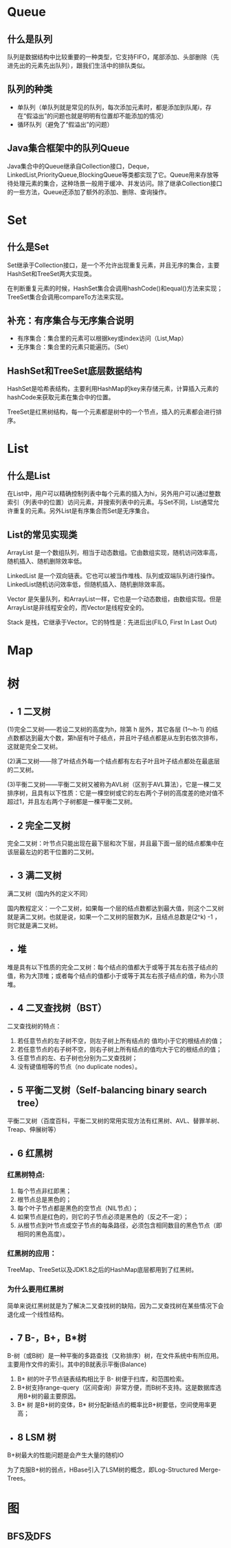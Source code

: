 # Queue
## 什么是队列
队列是数据结构中比较重要的一种类型，它支持FIFO，尾部添加、头部删除（先进先出的元素先出队列），跟我们生活中的排队类似。
          
## 队列的种类
- 单队列（单队列就是常见的队列，每次添加元素时，都是添加到队尾i，存在“假溢出”的问题也就是明明有位置却不能添加的情况）
- 循环队列（避免了“假溢出”的问题）
           
## Java集合框架中的队列Queue
Java集合中的Queue继承自Collection接口，Deque，LinkedList,PriorityQueue,BlockingQueue等类都实现了它。Queue用来存放等待处理元素的集合，这种场景一般用于缓冲、并发访问。除了继承Collection接口的一些方法，Queue还添加了额外的添加、删除、查询操作。
            
# Set
## 什么是Set
Set继承于Collection接口，是一个不允许出现重复元素，并且无序的集合，主要HashSet和TreeSet两大实现类。
          
在判断重复元素的时候，HashSet集合会调用hashCode()和equal()方法来实现；TreeSet集合会调用compareTo方法来实现。
          
## 补充：有序集合与无序集合说明
- 有序集合：集合里的元素可以根据key或index访问（List,Map）
- 无序集合：集合里的元素只能遍历。（Set）
         
## HashSet和TreeSet底层数据结构
HashSet是哈希表结构，主要利用HashMap的key来存储元素，计算插入元素的hashCode来获取元素在集合中的位置。
            
TreeSet是红黑树结构，每一个元素都是树中的一个节点，插入的元素都会进行排序。
                
# List
## 什么是List
在List中，用户可以精确控制列表中每个元素的插入为hi，另外用户可以通过整数索引（列表中的位置）访问元素，并搜索列表中的元素。与Set不同，List通常允许重复的元素。另外List是有序集合而Set是无序集合。
          
## List的常见实现类
ArrayList 是一个数组队列，相当于动态数组。它由数组实现，随机访问效率高，随机插入、随机删除效率低。
      
LinkedList 是一个双向链表。它也可以被当作堆栈、队列或双端队列进行操作。LinkedList随机访问效率低，但随机插入、随机删除效率高。
     
Vector 是矢量队列，和ArrayList一样，它也是一个动态数组，由数组实现。但是ArrayList是非线程安全的，而Vector是线程安全的。
    
Stack 是栈，它继承于Vector。它的特性是：先进后出(FILO, First In Last Out)
          
# Map
# 树
- ## 1 二叉树
             
(1)完全二叉树——若设二叉树的高度为h，除第 h 层外，其它各层 (1～h-1) 的结点数都达到最大个数，第h层有叶子结点，并且叶子结点都是从左到右依次排布，这就是完全二叉树。
       
(2)满二叉树——除了叶结点外每一个结点都有左右子叶且叶子结点都处在最底层的二叉树。
       
(3)平衡二叉树——平衡二叉树又被称为AVL树（区别于AVL算法），它是一棵二叉排序树，且具有以下性质：它是一棵空树或它的左右两个子树的高度差的绝对值不超过1，并且左右两个子树都是一棵平衡二叉树。
         
- ## 2 完全二叉树
          
完全二叉树：叶节点只能出现在最下层和次下层，并且最下面一层的结点都集中在该层最左边的若干位置的二叉树。
       
- ## 3 满二叉树
     
满二叉树（国内外的定义不同）
                 
国内教程定义：一个二叉树，如果每一个层的结点数都达到最大值，则这个二叉树就是满二叉树。也就是说，如果一个二叉树的层数为K，且结点总数是(2^k) -1 ，则它就是满二叉树。
              
- ## 堆
堆是具有以下性质的完全二叉树：每个结点的值都大于或等于其左右孩子结点的值，称为大顶堆；或者每个结点的值都小于或等于其左右孩子结点的值，称为小顶堆。
           
- ## 4 二叉查找树（BST）
            
二叉查找树的特点：
                  
1. 若任意节点的左子树不空，则左子树上所有结点的 值均小于它的根结点的值；
2. 若任意节点的右子树不空，则右子树上所有结点的值均大于它的根结点的值；
3. 任意节点的左、右子树也分别为二叉查找树；
4. 没有键值相等的节点（no duplicate nodes）。

              
- ## 5 平衡二叉树（Self-balancing binary search tree）
平衡二叉树（百度百科，平衡二叉树的常用实现方法有红黑树、AVL、替罪羊树、Treap、伸展树等）
             
- ## 6 红黑树
### 红黑树特点:                  
1. 每个节点非红即黑；
2. 根节点总是黑色的；
3. 每个叶子节点都是黑色的空节点（NIL节点）；
4. 如果节点是红色的，则它的子节点必须是黑色的（反之不一定）；
5. 从根节点到叶节点或空子节点的每条路径，必须包含相同数目的黑色节点（即相同的黑色高度）。
            
### 红黑树的应用：

TreeMap、TreeSet以及JDK1.8之后的HashMap底层都用到了红黑树。

### 为什么要用红黑树

简单来说红黑树就是为了解决二叉查找树的缺陷，因为二叉查找树在某些情况下会退化成一个线性结构。

- ## 7 B-，B+，B*树
        
B-树（或B树）是一种平衡的多路查找（又称排序）树，在文件系统中有所应用。主要用作文件的索引。其中的B就表示平衡(Balance)
     
1. B+ 树的叶子节点链表结构相比于 B- 树便于扫库，和范围检索。
2. B+树支持range-query（区间查询）非常方便，而B树不支持。这是数据库选用B+树的最主要原因。
3. B* 树 是B+树的变体，B* 树分配新结点的概率比B+树要低，空间使用率更高；
         
           
- ## 8 LSM 树
              
B+树最大的性能问题是会产生大量的随机IO
              
为了克服B+树的弱点，HBase引入了LSM树的概念，即Log-Structured Merge-Trees。
               
# 图
## BFS及DFS

     